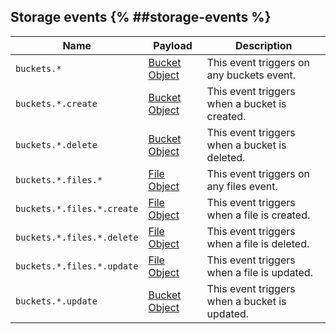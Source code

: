 ## Storage events {% ##storage-events %}

| Name                            | Payload                                        | Description                                  |
|---------------------------------|-------------------------------------------------|----------------------------------------------|
| `buckets.*`                     | [Bucket Object](/docs/models/bucket)            | This event triggers on any buckets event.    |
| `buckets.*.create`              | [Bucket Object](/docs/models/bucket)            | This event triggers when a bucket is created.|
| `buckets.*.delete`              | [Bucket Object](/docs/models/bucket)            | This event triggers when a bucket is deleted.|
| `buckets.*.files.*`             | [File Object](/docs/models/file)                | This event triggers on any files event.      |
| `buckets.*.files.*.create`      | [File Object](/docs/models/file)                | This event triggers when a file is created.  |
| `buckets.*.files.*.delete`      | [File Object](/docs/models/file)                | This event triggers when a file is deleted.  |
| `buckets.*.files.*.update`      | [File Object](/docs/models/file)                | This event triggers when a file is updated.  |
| `buckets.*.update`              | [Bucket Object](/docs/models/bucket)            | This event triggers when a bucket is updated.|
